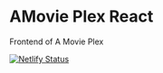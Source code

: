 # AMovie Plex React
Frontend of A Movie Plex

[![Netlify Status](https://api.netlify.com/api/v1/badges/c688ec43-39a2-41db-afb3-ce05f2809908/deploy-status)](https://app.netlify.com/sites/little-frosty-amovie-plex/deploys)
